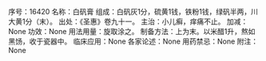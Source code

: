 序号：16420
名称：白矾膏
组成：白矾灰1分，硫黄1钱，铁粉1钱，绿矾半两，川大黄1分（末）。
出处：《圣惠》卷九十一。
主治：小儿癣，痒痛不止。
加减：None
功效：None
用法用量：旋取涂之。
制备方法：上为末。以米醋1升，熬如黑饧，收于瓷器中。
临床应用：None
各家论述：None
用药禁忌：None
附注：None
